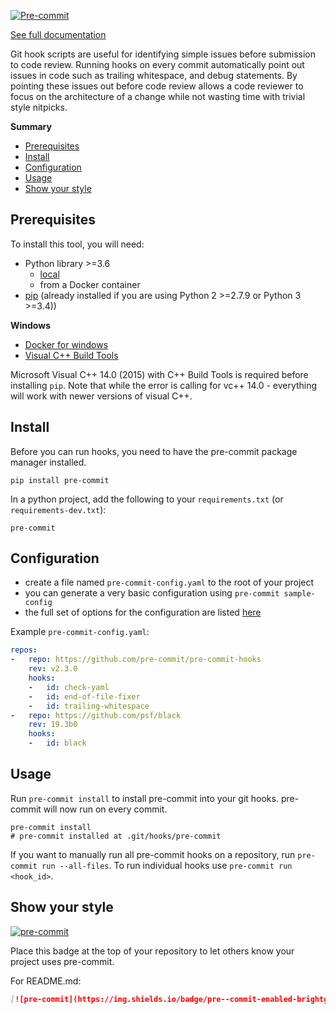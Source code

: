 [![Pre-commit](https://pre-commit.com/logo-top-shelf.png)](https://pre-commit.com/)

[See full documentation](https://pre-commit.com/)

Git hook scripts are useful for identifying simple issues before submission to code review.
Running hooks on every commit automatically point out issues in code such as trailing whitespace, and debug statements.
By pointing these issues out before code review allows a code reviewer to focus on the architecture of a change while not wasting time with trivial style nitpicks.

<!-- START doctoc generated TOC please keep comment here to allow auto update -->
<!-- DON'T EDIT THIS SECTION, INSTEAD RE-RUN doctoc TO UPDATE -->
**Summary**

- [Prerequisites](#prerequisites)
- [Install](#install)
- [Configuration](#configuration)
- [Usage](#usage)
- [Show your style](#show-your-style)

<!-- END doctoc generated TOC please keep comment here to allow auto update -->

## Prerequisites

To install this tool, you will need:
- Python library >=3.6
    - [local](https://www.python.org/downloads/)
    - from a Docker container
- [pip](https://pip.pypa.io/en/stable/installing/) (already installed if you are using Python 2 >=2.7.9 or Python 3 >=3.4))

**Windows**

- [Docker for windows](https://docs.docker.com/docker-for-windows/)
- [Visual C++ Build Tools](https://visualstudio.microsoft.com/visual-cpp-build-tools/)

Microsoft Visual C++ 14.0 (2015) with C++ Build Tools is required before installing `pip`.
Note that while the error is calling for vc++ 14.0 - everything will work with newer versions of visual C++.

## Install

Before you can run hooks, you need to have the pre-commit package manager installed.

```shell script
pip install pre-commit
```

In a python project, add the following to your `requirements.txt` (or `requirements-dev.txt`):

```shell script
pre-commit
```

## Configuration

- create a file named `pre-commit-config.yaml` to the root of your project
- you can generate a very basic configuration using `pre-commit sample-config`
- the full set of options for the configuration are listed [here](https://pre-commit.com/#plugins)

Example `pre-commit-config.yaml`:

```yaml
repos:
-   repo: https://github.com/pre-commit/pre-commit-hooks
    rev: v2.3.0
    hooks:
    -   id: check-yaml
    -   id: end-of-file-fixer
    -   id: trailing-whitespace
-   repo: https://github.com/psf/black
    rev: 19.3b0
    hooks:
    -   id: black
```

## Usage

Run `pre-commit install` to install pre-commit into your git hooks.
pre-commit will now run on every commit.

```shell script
pre-commit install
# pre-commit installed at .git/hooks/pre-commit
```

If you want to manually run all pre-commit hooks on a repository, run `pre-commit run --all-files`.
To run individual hooks use `pre-commit run <hook_id>`.

## Show your style

[![pre-commit](https://img.shields.io/badge/pre--commit-enabled-brightgreen?logo=pre-commit&logoColor=white)](https://github.com/pre-commit/pre-commit)

Place this badge at the top of your repository to let others know your project uses pre-commit.

For README.md:

```markdown
[![pre-commit](https://img.shields.io/badge/pre--commit-enabled-brightgreen?logo=pre-commit&logoColor=white)](https://github.com/pre-commit/pre-commit)
```
